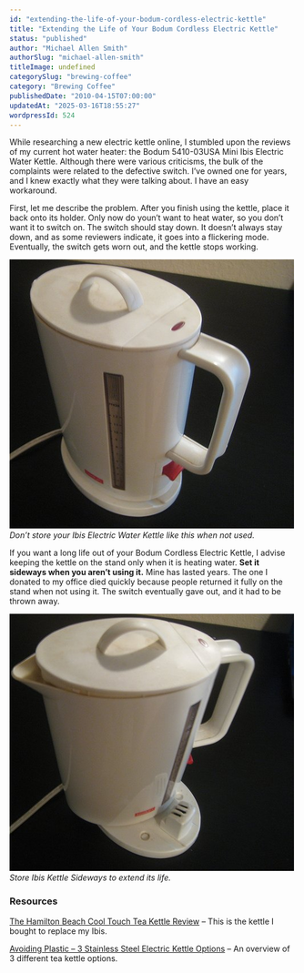```yaml
---
id: "extending-the-life-of-your-bodum-cordless-electric-kettle"
title: "Extending the Life of Your Bodum Cordless Electric Kettle"
status: "published"
author: "Michael Allen Smith"
authorSlug: "michael-allen-smith"
titleImage: undefined
categorySlug: "brewing-coffee"
category: "Brewing Coffee"
publishedDate: "2010-04-15T07:00:00"
updatedAt: "2025-03-16T18:55:27"
wordpressId: 524
---
```


While researching a new electric kettle online, I stumbled upon the reviews of my current hot water heater: the Bodum 5410-03USA Mini Ibis Electric Water Kettle. Although there were various criticisms, the bulk of the complaints were related to the defective switch. I’ve owned one for years, and I knew exactly what they were talking about. I have an easy workaround.

First, let me describe the problem. After you finish using the kettle, place it back onto its holder. Only now do youn’t want to heat water, so you don’t want it to switch on. The switch should stay down. It doesn’t always stay down, and as some reviewers indicate, it goes into a flickering mode. Eventually, the switch gets worn out, and the kettle stops working.

![bodum-electric-kettle](bodum-electric-kettle1.jpg)  
*Don’t store your Ibis Electric Water Kettle like this when not used.*

If you want a long life out of your Bodum Cordless Electric Kettle, I advise keeping the kettle on the stand only when it is heating water. **Set it sideways when you aren’t using it.** Mine has lasted years. The one I donated to my office died quickly because people returned it fully on the stand when not using it. The switch eventually gave out, and it had to be thrown away.

![store-bodum-kettle-sideways](store-bodum-kettle-sideways.jpg)  
*Store Ibis Kettle Sideways to extend its life.*

### Resources

[The Hamilton Beach Cool Touch Tea Kettle Review](/the-hamilton-beach-cool-touch-tea-kettle-review/) – This is the kettle I bought to replace my Ibis.

[Avoiding Plastic – 3 Stainless Steel Electric Kettle Options](/avoiding-plastic-3-stainless-steel-electric-kettle-options/) – An overview of 3 different tea kettle options.
